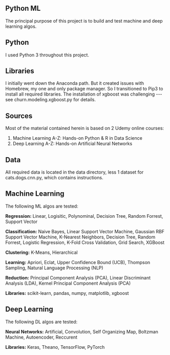 Python ML
---------
The principal purpose of this project is to build and test machine and deep learning algos.

Python
------
I used Python 3 throughout this project.

Libraries
---------
I initially went down the Anaconda path. But it created issues with Homebrew, my one and only
package manager. So I transitioned to Pip3 to install all required libraries. The installation
of xgboost was challenging --- see churn.modeling.xgboost.py for details.

Sources
-------
Most of the material contained herein is based on 2 Udemy online courses:
  1. Machine Learning A-Z: Hands-on Python & R in Data Science
  2. Deep Learning A-Z: Hands-on Artificial Neural Networks

Data
----
All required data is located in the data directory, less 1 dataset for cats.dogs.cnn.py, which
contains instructions.

Machine Learning
----------------
The following ML algos are tested:

**Regression:** Linear, Logisitic, Polynominal, Decision Tree, Random Forrest, Support Vector

**Classification:** Naive Bayes, Linear Support Vector Machine, Gaussian RBF Support Vector Machine,
K-Nearest Neighbors, Decision Tree, Random Forrest, Logistic Regression, K-Fold Cross Validation,
Grid Search, XGBoost

**Clustering:** K-Means, Hierarchical

**Learning:** Apriori, Eclat, Upper Confidence Bound (UCB), Thompson Sampling, Natural Language Processing (NLP)

**Reduction:** Principal Component Analysis (PCA), Linear Discriminant Analysis (LDA), Kernel Principal Component Analysis (PCA)

**Libraries:** scikit-learn, pandas, numpy, matplotlib, xgboost

Deep Learning
-------------
The following DL algos are tested:

**Neural Networks:** Artificial, Convolution, Self Organizing Map, Boltzman Machine, Autoencoder, Reccurent

**Libraries:** Keras, Theano, TensorFlow, PyTorch